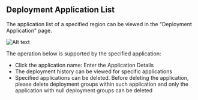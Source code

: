 ## Deployment Application List

The application list of a specified region can be viewed in the "Deployment Application" page.

![Alt text](https://github.com/jdcloudcom/cn/blob/codedeploy/image/CodeDeploy/operation1.png)

The operation below is supported by the specified application:

- Click the application name: Enter the Application Details
- The deployment history can be viewed for specific applications
- Specified applications can be deleted. Before deleting the application, please delete deployment groups within such application and only the application with null deployment groups can be deleted
